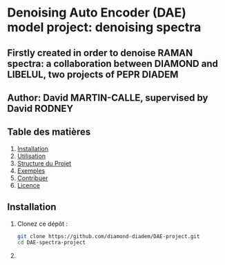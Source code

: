 # Denoising Auto Encoder (DAE) model project: denoising spectra

## Firstly created in order to denoise RAMAN spectra: a collaboration between DIAMOND and LIBELUL, two projects of PEPR DIADEM

## Author: David MARTIN-CALLE, supervised by David RODNEY

## Table des matières

1. [Installation](#installation)
2. [Utilisation](#utilisation)
3. [Structure du Projet](#structure-du-projet)
4. [Exemples](#exemples)
5. [Contribuer](#contribuer)
6. [Licence](#licence)

## Installation 

1. Clonez ce dépôt :
    ```bash
    git clone https://github.com/diamond-diadem/DAE-project.git
    cd DAE-spectra-project
    ```
2. 